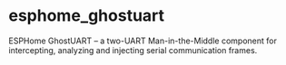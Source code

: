 # esphome_ghostuart
ESPHome GhostUART – a two-UART Man-in-the-Middle component for intercepting, analyzing and injecting serial communication frames.
